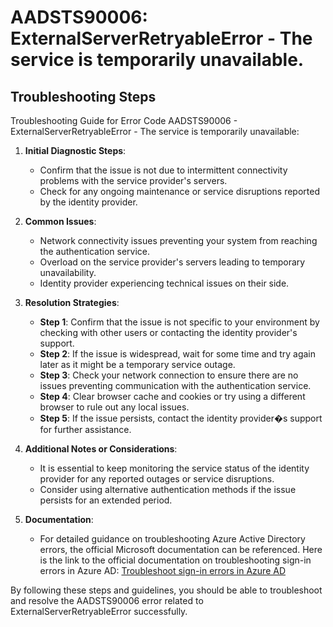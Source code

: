 # AADSTS90006: ExternalServerRetryableError - The service is temporarily unavailable.


## Troubleshooting Steps
Troubleshooting Guide for Error Code AADSTS90006 - ExternalServerRetryableError - The service is temporarily unavailable:

1. **Initial Diagnostic Steps**:
   - Confirm that the issue is not due to intermittent connectivity problems with the service provider's servers.
   - Check for any ongoing maintenance or service disruptions reported by the identity provider.

2. **Common Issues**:
   - Network connectivity issues preventing your system from reaching the authentication service.
   - Overload on the service provider's servers leading to temporary unavailability.
   - Identity provider experiencing technical issues on their side.

3. **Resolution Strategies**:
   - **Step 1**: Confirm that the issue is not specific to your environment by checking with other users or contacting the identity provider's support.
   - **Step 2**: If the issue is widespread, wait for some time and try again later as it might be a temporary service outage.
   - **Step 3**: Check your network connection to ensure there are no issues preventing communication with the authentication service.
   - **Step 4**: Clear browser cache and cookies or try using a different browser to rule out any local issues.
   - **Step 5**: If the issue persists, contact the identity provider�s support for further assistance.

4. **Additional Notes or Considerations**:
   - It is essential to keep monitoring the service status of the identity provider for any reported outages or service disruptions.
   - Consider using alternative authentication methods if the issue persists for an extended period.

5. **Documentation**:
   - For detailed guidance on troubleshooting Azure Active Directory errors, the official Microsoft documentation can be referenced. Here is the link to the official documentation on troubleshooting sign-in errors in Azure AD: [Troubleshoot sign-in errors in Azure AD](https://docs.microsoft.com/en-us/azure/active-directory/review-errors-sign-in)

By following these steps and guidelines, you should be able to troubleshoot and resolve the AADSTS90006 error related to ExternalServerRetryableError successfully.